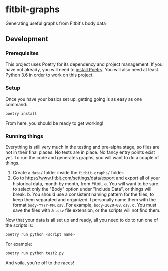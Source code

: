 # fitbit-graphs
Generating useful graphs from Fitbit's body data

## Development

### Prerequisites

This project uses Poetry for its dependency and project management. If you have not already, you will need to [install Poetry](https://python-poetry.org/docs/#installation). You will also need at least Python 3.6 in order to work on this project.

### Setup

Once you have your basics set up, getting going is as easy as one command:

```sh
poetry install
```

From here, you should be ready to get working!

### Running things

Everything is still very much in the testing and pre-alpha stage, so files are not in their final places. No tests are in place. No fancy entry points exist yet. To run the code and generates graphs, you will want to do a couple of things.

1. Create a `data/` folder inside the `fitbit-graphs/` folder.
2. Go to https://www.fitbit.com/settings/data/export and export all of your historical data, month by month, from Fitbit.
  a. You will want to be sure to select only the "Body" option under "Include Data", or things will break.
  b. You should use a consistent naming pattern for the files, to keep them separated and organized. I personally name them with the format `body-YYYY-MM.csv`. For example, `body-2020-08.csv`.
  c. You must save the files with a `.csv` file extension, or the scripts will not find them.

Now that your data is all set up and ready, all you need to do to run one of the scripts is:

```sh
poetry run python <script name>
```

For example:

```sh
poetry run python test2.py
```

And voila, you're off to the races!
